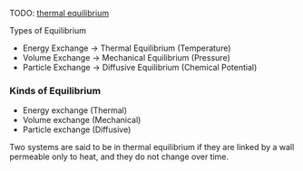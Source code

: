 TODO: [thermal equilibrium](https://en.wikipedia.org/wiki/Thermal_equilibrium "Thermal equilibrium")


Types of Equilibrium
 - Energy Exchange $\rightarrow$ Thermal Equilibrium (Temperature)
 - Volume Exchange $\rightarrow$ Mechanical Equilibrium (Pressure)
 - Particle Exchange $\rightarrow$ Diffusive Equilibrium (Chemical Potential)

### Kinds of Equilibrium
 - Energy exchange (Thermal)
 - Volume exchange (Mechanical)
 - Particle exchange (Diffusive)

Two systems are said to be in thermal equilibrium if they are linked by a wall permeable only to heat, and they do not change over time.